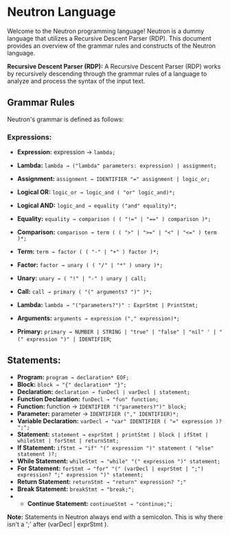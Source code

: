 # Neutron Language

Welcome to the Neutron programming language! Neutron is a dummy language that utilizes a Recursive Descent Parser (RDP). This document provides an overview of the grammar rules and constructs of the Neutron language.

**Recursive Descent Parser (RDP):** A Recursive Descent Parser (RDP) works by recursively descending through the grammar rules of a language to analyze and process the syntax of the input text.

## Grammar Rules

Neutron's grammar is defined as follows:

### Expressions:

- **Expression:** expression → `lambda;`

- **Lambda:** `lambda → ("lambda" parameters: expression) | assignment;`

- **Assignment:** `assignment → IDENTIFIER "=" assignment | logic_or;`

- **Logical OR:** `logic_or → logic_and ( "or" logic_and)*;`
- **Logical AND:** `logic_and → equality ("and" equality)*;`
- **Equality:** `equality → comparison ( ( "!=" | "==" ) comparison )*;`
- **Comparison:** `comparison → term ( ( ">" | ">=" | "<" | "<=" ) term )*;`
- **Term:** `term → factor ( ( "-" | "+" ) factor )*;`

- **Factor:** `factor → unary ( ( "/" | "*" ) unary )*;`

- **Unary:** `unary → ( "!" | "-" ) unary | call;`

- **Call:** `call → primary ( "(" arguments? ")" )*;`

- **Lambda:** `lambda → "("parameters?")" : ExprStmt | PrintStmt;`

- **Arguments:** `arguments → expression ("," expression)*;`

- **Primary:** `primary → NUMBER | STRING | "true"
| "false" | "nil" '
| "(" expression ")" | IDENTIFIER`;

## Statements:

- **Program:** `program → declaration* EOF;`
- **Block:** `block → "{" declaration* "}";`
- **Declaration:** `declaration → funDecl | varDecl | statement;`
- **Function Declaration:** `funDecl → "fun" function;`
- **Function:** function → `IDENTIFIER "("parameters?")" block;`
- **Parameter:** parameter → `IDENTIFIER ("," IDENTIFIER)*;`
- **Variable Declaration:** `varDecl → "var" IDENTIFIER ( "=" expression )? ";";`
- **Statement:** `statement → exprStmt | printStmt | block | ifStmt | whileStmt | forStmt | returnStmt;`
- **If Statement:** `ifStmt → "if" "(" expression ")" statement ( "else" statement )?;`
- **While Statement:** `whileStmt → "while" "(" expression ")" statement;`
- **For Statement:** `forStmt → "for" "(" (varDecl | exprStmt | ";") expression? ";" expression ")" statement;`
- **Return Statement:** `returnStmt → "return" expression? ";"`
- **Break Statement:** `breakStmt → "break;";`
- - **Continue Statement:** `continueStmt → "continue;";`

**Note:** Statements in Neutron always end with a semicolon. This is why there isn't a ';' after (varDecl | exprStmt ).
